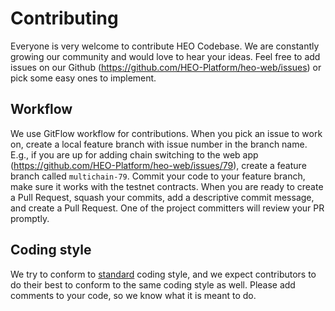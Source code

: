 # Contributing

Everyone is very welcome to contribute HEO Codebase. We are constantly growing our community and would
love to hear your ideas. Feel free to add issues on our Github (https://github.com/HEO-Platform/heo-web/issues)
or pick some easy ones to implement.

## Workflow
We use GitFlow workflow for contributions. When you pick an issue to work on, create a local feature branch
with issue number in the branch name. E.g., if you are up for adding chain switching to the web app (https://github.com/HEO-Platform/heo-web/issues/79),
create a feature branch called `multichain-79`. Commit your code to your feature branch, make sure it works with
the testnet contracts. When you are ready to create a Pull Request, squash your commits, add a descriptive
commit message, and create a Pull Request. One of the project committers will review your PR promptly.

## Coding style

We try to conform to [standard](https://standardjs.com/) coding style, and we expect contributors to do their
best to conform to the same coding style as well. Please add comments to your code, so we know what it is meant
to do.